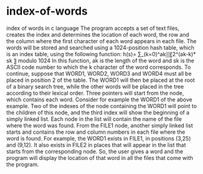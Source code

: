 # index-of-words
index of words in c language 
The program accepts a set of text files, creates the index and determines the location of each word, the row and the column where the first character of each word appears in each file. The words will be stored and searched using a 1024-position hash table, which is an index table, using the following function:
h(s)= ∑_(k=0)^ak▒〖2^(ak-k)* sk 〗    modulo 1024
In this function, ak is the length of the word and sk is the ASCII code number to which the k character of the word corresponds.
To continue, suppose that WORD1, WORD2, WORD3 and WORD4 must all be placed in position 2 of the table. The WORD1 will then be placed at the root of a binary search tree, while the other words will be placed in the tree according to their lexical order. Three pointers will start from the node, which contains each word. Consider for example the WORD1 of the above example. Two of the indexes of the node containing the WORD1 will point to the children of this node, and the third index will show the beginning of a simply linked list. Each node in the list will contain the name of the file where the word was found. From the FILE1 node, another simply linked list starts and contains the row and column numbers in each file where the word is found. For example, the WORD1 exists in FILE1, in positions (3,25) and (9,12). It also exists in FILE2 in places that will appear in the list that starts from the corresponding node.
So, the user gives a word and the program will display the location of that word in all the files that come with the program.

